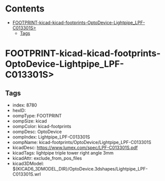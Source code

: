 



Contents
========

* [FOOTPRINT-kicad-kicad-footprints-OptoDevice-Lightpipe_LPF-C013301S>](#footprint-kicad-kicad-footprints-optodevice-lightpipe_lpf-c013301s)
	* [Tags](#tags)

# FOOTPRINT-kicad-kicad-footprints-OptoDevice-Lightpipe_LPF-C013301S>

## Tags

- index: 8780
- hexID: 
- oompType: FOOTPRINT
- oompSize: kicad
- oompColor: kicad-footprints
- oompDesc: OptoDevice
- oompIndex: Lightpipe_LPF-C013301S
- oompName: kicad-footprints/OptoDevice/Lightpipe_LPF-C013301S
- kicadDesc: https://www.lumex.com/spec/LPF-C013301S.pdf
- kicadTags: lightpipe triple tower right angle 3mm
- kicadAttr: exclude_from_pos_files
- kicad3DModel: ${KICAD6_3DMODEL_DIR}/OptoDevice.3dshapes/Lightpipe_LPF-C013301S.wrl

